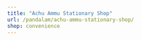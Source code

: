 ```yaml
---
title: "Achu Ammu Stationary Shop"
url: /pandalam/achu-ammu-stationary-shop/
shop: convenience
---
```

